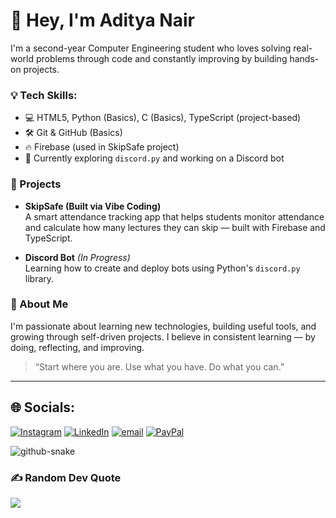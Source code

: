 # 👋 Hey, I'm Aditya Nair

I'm a second-year Computer Engineering student who loves solving real-world problems through code and constantly improving by building hands-on projects.

### 💡 Tech Skills:
- 💻 HTML5, Python (Basics), C (Basics), TypeScript (project-based)
- 🛠️ Git & GitHub (Basics)
- 🔥 Firebase (used in SkipSafe project)
- 🤖 Currently exploring `discord.py` and working on a Discord bot

### 🚀 Projects
- **SkipSafe (Built via Vibe Coding)**  
  A smart attendance tracking app that helps students monitor attendance and calculate how many lectures they can skip — built with Firebase and TypeScript.

- **Discord Bot** *(In Progress)*  
  Learning how to create and deploy bots using Python's `discord.py` library.

### 🎯 About Me
I'm passionate about learning new technologies, building useful tools, and growing through self-driven projects. I believe in consistent learning — by doing, reflecting, and improving.

> “Start where you are. Use what you have. Do what you can.”

---



## 🌐 Socials:
[![Instagram](https://img.shields.io/badge/Instagram-%23E4405F.svg?logo=Instagram&logoColor=white)](https://instagram.com/zcoder404) [![LinkedIn](https://img.shields.io/badge/LinkedIn-%230077B5.svg?logo=linkedin&logoColor=white)](https://linkedin.com/in/aditya-nair-0739b7321) [![email](https://img.shields.io/badge/Email-D14836?logo=gmail&logoColor=white)](mailto:adityamnair23@gmail.com)  [![PayPal](https://img.shields.io/badge/PayPal-00457C?logo=paypal&logoColor=white)](https://paypal.me/zcoder404) 




<picture>
  <source media="(prefers-color-scheme: dark)" srcset="https://raw.githubusercontent.com/Zcoder404/Zcoder404/output/github-snake-dark.svg" />
  <source media="(prefers-color-scheme: light)" srcset="https://raw.githubusercontent.com/Zcoder404/Zcoder404/output/github-snake.svg" />
  <img alt="github-snake" src="https://raw.githubusercontent.com/Zcoder404/Zcoder404/output/github-snake.svg" />
</picture>

### ✍️ Random Dev Quote
![](https://quotes-github-readme.vercel.app/api?type=horizontal&theme=radical)
